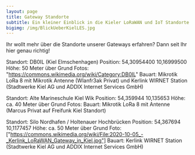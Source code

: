 ```yaml
---
layout: page
title: Gateway Standorte
subtitle: Ein kleiner Einblick in die Kieler LoRaWAN und IoT Standorte
bigimg: /img/BlickUeberKielLES.jpg
---
```


Ihr wollt mehr über die Standorte unserer Gateways erfahren? Dann seit Ihr hier genau richtig!

Standort: DB0IL (Kiel Elmschenhagen)
Position: 54,30954400 10,16999500
Höhe: 50 Meter über Grund
Fotos: "https://commons.wikimedia.org/wiki/Category:DB0IL"
Bauart: Mikrotik LoRa 8 mit Mikrotik Antenne (Wlanfr3ak Privat) und Kerlink WIRNET Station (Stadtwerke Kiel AG und ADDIX Internet Services GmbH)


Standort: Alte Marineschule Kiel Wik
Position: 54,359944 10,135653
Höhe: ca. 40 Meter über Grund
Fotos: 
Bauart: Mikrotik LoRa 8 mit Antenne (Marcus Privat auf Freifunk Kiel Standort)


Standort: Silo Nordhafen / Holtenauer Hochbrücken
Position: 54,367694 10,1177457
Höhe: ca. 50 Meter über Grund
Foto: ["https://commons.wikimedia.org/wiki/File:2020-10-05_-_Kerlink_LoRaWAN_Gateway_in_Kiel.jpg"]
Bauart: Kerlink WIRNET Station (Stadtwerke Kiel AG und ADDIX Internet Services GmbH)
